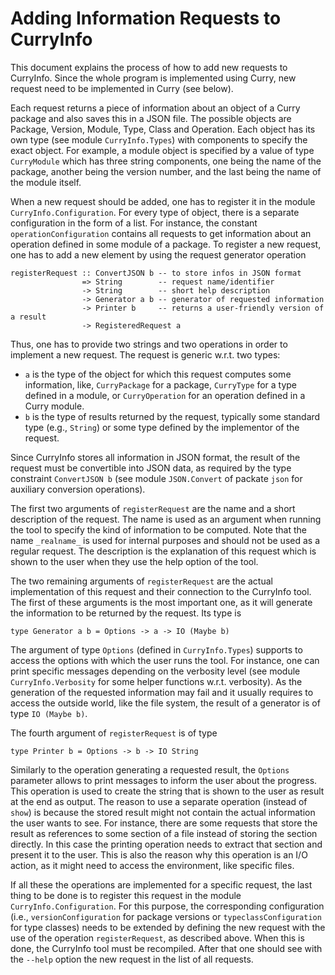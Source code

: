 Adding Information Requests to CurryInfo
========================================

This document explains the process of how to add new requests to CurryInfo.
Since the whole program is implemented using Curry,
new request need to be implemented in Curry (see below).

Each request returns a piece of information about an object of a Curry
package and also saves this in a JSON file.
The possible objects are Package, Version, Module, Type, Class and
Operation. Each object has its own type (see module `CurryInfo.Types`)
with components to specify the exact object.
For example, a module object is specified by a value of type `CurryModule`
which has three string components, one being the name of the package,
another being the version number, and the last being the name
of the module itself.

When a new request should be added, one has to register it in the module
`CurryInfo.Configuration`. For every type of object, there is a separate
configuration in the form of a list. For instance, the constant 
`operationConfiguration` contains all requests to get information about an 
operation defined in some module of a package.
To register a new request, one has to add a new element by using
the request generator operation

```
registerRequest :: ConvertJSON b -- to store infos in JSON format
                => String        -- request name/identifier
                -> String        -- short help description
                -> Generator a b -- generator of requested information
                -> Printer b     -- returns a user-friendly version of a result
                -> RegisteredRequest a
```

Thus, one has to provide two strings and two operations in order
to implement a new request.
The request is generic w.r.t. two types:

* `a` is the type of the object for which this request computes some
  information, like, `CurryPackage` for a package, `CurryType` for a
  type defined in a module, or `CurryOperation` for an operation
  defined in a Curry module.
* `b` is the type of results returned by the request, typically
  some standard type (e.g., `String`) or some type defined by the
  implementor of the request.

Since CurryInfo stores all information in JSON format, the result
of the request must be convertible into JSON data, as required
by the type constraint `ConvertJSON b` (see module `JSON.Convert`
of packate `json` for auxiliary conversion operations).

The first two arguments of `registerRequest` are the name and a short
description of the request. The name is used as an argument when running
the tool to specify the kind of information to be computed.
Note that the name `_realname_` is used for internal purposes
and should not be used as a regular request.
The description is the explanation of this request which is shown
to the user when they use the help option of the tool.

The two remaining arguments of `registerRequest` are the actual implementation
of this request and their connection to the CurryInfo tool.
The first of these arguments is the most important one, as it will generate
the information to be returned by the request.
Its type is

```
type Generator a b = Options -> a -> IO (Maybe b)
```

The argument of type `Options` (defined in `CurryInfo.Types`) supports
to access the options with which the user runs the tool.
For instance, one can print specific messages depending on the verbosity level
(see module `CurryInfo.Verbosity` for some helper functions w.r.t. verbosity). 
As the generation of the requested information may fail and it usually
requires to access the outside world, like the file system, the result of
a generator is of type `IO (Maybe b)`.

The fourth argument of `registerRequest` is of type

```
type Printer b = Options -> b -> IO String
```

Similarly to the operation generating a requested result,
the `Options` parameter allows to print messages to inform the user
about the progress. This operation is used to create the string that is shown
to the user as result at the end as output.
The reason to use a separate operation (instead of `show`) is because the
stored result might not contain the actual information the user wants
to see.
For instance, there are some requests that store the result as references
to some section of a file instead of storing the section directly.
In this case the printing operation needs to extract that section
and present it to the user. This is also the reason why this operation
is an I/O action, as it might need to access the environment,
like specific files.

If all these the operations are implemented for a specific request,
the last thing to be done is to register this request in the module
`CurryInfo.Configuration`. For this purpose, the corresponding
configuration (i.e., `versionConfiguration` for package versions or
`typeclassConfiguration` for type classes) needs to be extended
by defining the new request with the use of the operation `registerRequest`,
as described above.
When this is done, the CurryInfo tool must be recompiled.
After that one should see with the `--help` option the new request
in the list of all requests.
